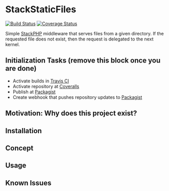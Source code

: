 # StackStaticFiles #

[![Build Status](https://travis-ci.org/Matthimatiker/StackStaticFiles.svg?branch=master)](https://travis-ci.org/Matthimatiker/StackStaticFiles)
[![Coverage Status](https://coveralls.io/repos/Matthimatiker/StackStaticFiles/badge.svg?branch=master&service=github)](https://coveralls.io/github/Matthimatiker/StackStaticFiles?branch=master)

Simple [StackPHP](http://stackphp.com/) middleware that serves files from a given directory.
If the requested file does not exist, then the request is delegated to the next kernel.

## Initialization Tasks (remove this block once you are done) ##

- Activate builds in [Travis CI](https://travis-ci.org/)
- Activate repository at [Coveralls](https://coveralls.io)
- Publish at [Packagist](https://packagist.org/)
- Create webhook that pushes repository updates to [Packagist](https://packagist.org/)

## Motivation: Why does this project exist? ##

## Installation ##

## Concept ##

## Usage ##

## Known Issues ##

